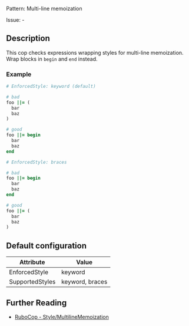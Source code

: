 Pattern: Multi-line memoization

Issue: -

## Description

This cop checks expressions wrapping styles for multi-line memoization. Wrap blocks in `begin` and `end` instead.

### Example

```ruby
# EnforcedStyle: keyword (default)

# bad
foo ||= (
  bar
  baz
)

# good
foo ||= begin
  bar
  baz
end
```
```ruby
# EnforcedStyle: braces

# bad
foo ||= begin
  bar
  baz
end

# good
foo ||= (
  bar
  baz
)
```

## Default configuration

Attribute | Value
--- | ---
EnforcedStyle | keyword
SupportedStyles | keyword, braces

## Further Reading

* [RuboCop - Style/MultilineMemoization](https://rubocop.readthedocs.io/en/latest/cops_style/#stylemultilinememoization)
